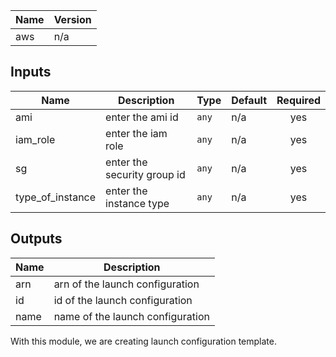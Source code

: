 | Name | Version |
|------|---------|
| aws | n/a |

## Inputs

| Name | Description | Type | Default | Required |
|------|-------------|------|---------|:--------:|
| ami | enter the ami id | `any` | n/a | yes |
| iam\_role | enter the iam role | `any` | n/a | yes |
| sg | enter the security group id | `any` | n/a | yes |
| type\_of\_instance | enter the instance type | `any` | n/a | yes |

## Outputs

| Name | Description |
|------|-------------|
| arn | arn of the launch configuration |
| id | id of the launch configuration |
| name | name of the launch configuration |

With this module, we are creating launch configuration template.